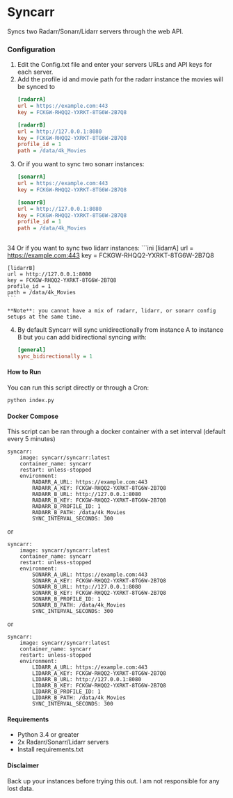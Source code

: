 # Syncarr
Syncs two Radarr/Sonarr/Lidarr servers through the web API.

### Configuration
 1. Edit the Config.txt file and enter your servers URLs and API keys for each server.  
 2. Add the profile id and movie path for the radarr instance the movies will be synced to
    ```ini
    [radarrA]
    url = https://example.com:443
    key = FCKGW-RHQQ2-YXRKT-8TG6W-2B7Q8
    
    [radarrB]
    url = http://127.0.0.1:8080
    key = FCKGW-RHQQ2-YXRKT-8TG6W-2B7Q8
    profile_id = 1
    path = /data/4k_Movies
    ```
 3. Or if you want to sync two sonarr instances:
    ```ini
    [sonarrA]
    url = https://example.com:443
    key = FCKGW-RHQQ2-YXRKT-8TG6W-2B7Q8
    
    [sonarrB]
    url = http://127.0.0.1:8080
    key = FCKGW-RHQQ2-YXRKT-8TG6W-2B7Q8
    profile_id = 1
    path = /data/4k_Movies
 
  34 Or if you want to sync two lidarr instances:
    ```ini
    [lidarrA]
    url = https://example.com:443
    key = FCKGW-RHQQ2-YXRKT-8TG6W-2B7Q8
    
    [lidarrB]
    url = http://127.0.0.1:8080
    key = FCKGW-RHQQ2-YXRKT-8TG6W-2B7Q8
    profile_id = 1
    path = /data/4k_Movies
    ```

    **Note**: you cannot have a mix of radarr, lidarr, or sonarr config setups at the same time.

 4. By default Syncarr will sync unidirectionally from instance A to instance B but you can add bidirectional syncing with:
     ```ini
     [general]
     sync_bidirectionally = 1
     ```

#### How to Run
You can run this script directly or through a Cron:
```bash
python index.py
```

#### Docker Compose
This script can be ran through a docker container with a set interval (default every 5 minutes)

```
syncarr:
    image: syncarr/syncarr:latest
    container_name: syncarr
    restart: unless-stopped
    environment:
        RADARR_A_URL: https://example.com:443
        RADARR_A_KEY: FCKGW-RHQQ2-YXRKT-8TG6W-2B7Q8
        RADARR_B_URL: http://127.0.0.1:8080
        RADARR_B_KEY: FCKGW-RHQQ2-YXRKT-8TG6W-2B7Q8
        RADARR_B_PROFILE_ID: 1
        RADARR_B_PATH: /data/4k_Movies
        SYNC_INTERVAL_SECONDS: 300
```

or

```
syncarr:
    image: syncarr/syncarr:latest
    container_name: syncarr
    restart: unless-stopped
    environment:
        SONARR_A_URL: https://example.com:443
        SONARR_A_KEY: FCKGW-RHQQ2-YXRKT-8TG6W-2B7Q8
        SONARR_B_URL: http://127.0.0.1:8080
        SONARR_B_KEY: FCKGW-RHQQ2-YXRKT-8TG6W-2B7Q8
        SONARR_B_PROFILE_ID: 1
        SONARR_B_PATH: /data/4k_Movies
        SYNC_INTERVAL_SECONDS: 300
```

or

```
syncarr:
    image: syncarr/syncarr:latest
    container_name: syncarr
    restart: unless-stopped
    environment:
        LIDARR_A_URL: https://example.com:443
        LIDARR_A_KEY: FCKGW-RHQQ2-YXRKT-8TG6W-2B7Q8
        LIDARR_B_URL: http://127.0.0.1:8080
        LIDARR_B_KEY: FCKGW-RHQQ2-YXRKT-8TG6W-2B7Q8
        LIDARR_B_PROFILE_ID: 1
        LIDARR_B_PATH: /data/4k_Movies
        SYNC_INTERVAL_SECONDS: 300
```

#### Requirements
 * Python 3.4 or greater
 * 2x Radarr/Sonarr/Lidarr servers
 * Install requirements.txt



#### Disclaimer
Back up your instances before trying this out. I am not responsible for any lost data.
